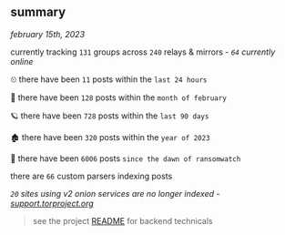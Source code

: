 
## summary
_february 15th, 2023_

currently tracking `131` groups across `240` relays & mirrors - _`64` currently online_

⏲ there have been `11` posts within the `last 24 hours`

🦈 there have been `128` posts within the `month of february`

🪐 there have been `728` posts within the `last 90 days`

🏚 there have been `320` posts within the `year of 2023`

🦕 there have been `6006` posts `since the dawn of ransomwatch`

there are `66` custom parsers indexing posts

_`20` sites using v2 onion services are no longer indexed - [support.torproject.org](https://support.torproject.org/onionservices/v2-deprecation/)_

> see the project [README](https://github.com/joshhighet/ransomwatch#ransomwatch--) for backend technicals
